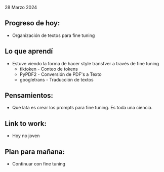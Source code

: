 28 Marzo 2024

## Progreso de hoy:
- Organización de textos para fine tuning
## Lo que aprendí 
- Estuve viendo la forma de hacer style transfver a través de fine tuning
	- tiktoken - Conteo de tokens
	- PyPDF2 - Conversión de PDF's a Texto
	- googletrans  - Traducción de textos
## **Pensamientos**:
- Que lata es crear los prompts para fine tuning. Es toda una ciencia. 
## Link to work: 
- Hoy no joven
## Plan para mañana: 
- Continuar con fine tuning 
